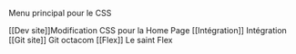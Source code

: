 Menu principal pour le CSS

[[Dev site]]Modification CSS pour la Home Page
[[Intégration]] Intégration
[[Git site]] Git octacom 
[[Flex]] Le saint Flex